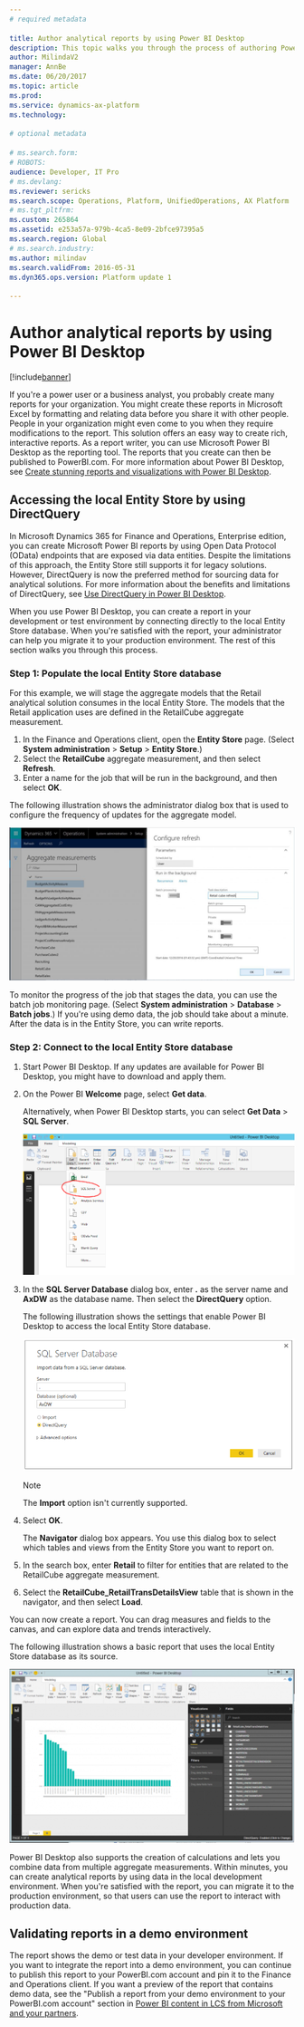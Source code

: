 ```yaml
---
# required metadata

title: Author analytical reports by using Power BI Desktop
description: This topic walks you through the process of authoring Power BI reports by using the local Entity Store database. 
author: MilindaV2
manager: AnnBe
ms.date: 06/20/2017
ms.topic: article
ms.prod: 
ms.service: dynamics-ax-platform
ms.technology: 

# optional metadata

# ms.search.form: 
# ROBOTS: 
audience: Developer, IT Pro
# ms.devlang: 
ms.reviewer: sericks
ms.search.scope: Operations, Platform, UnifiedOperations, AX Platform
# ms.tgt_pltfrm: 
ms.custom: 265864
ms.assetid: e253a57a-979b-4ca5-8e09-2bfce97395a5
ms.search.region: Global
# ms.search.industry: 
ms.author: milindav
ms.search.validFrom: 2016-05-31
ms.dyn365.ops.version: Platform update 1

---
```


# Author analytical reports by using Power BI Desktop

[!include[banner](../includes/banner.md)]

If you're a power user or a business analyst, you probably create many reports for your organization. You might create these reports in Microsoft Excel by formatting and relating data before you share it with other people. People in your organization might even come to you when they require modifications to the report. This solution offers an easy way to create rich, interactive reports. As a report writer, you can use Microsoft Power BI Desktop as the reporting tool. The reports that you create can then be published to PowerBI.com. For more information about Power BI Desktop, see [Create stunning reports and visualizations with Power BI Desktop](https://powerbi.microsoft.com/en-us/desktop).

## Accessing the local Entity Store by using DirectQuery
In Microsoft Dynamics 365 for Finance and Operations, Enterprise edition, you can create Microsoft Power BI reports by using Open Data Protocol (OData) endpoints that are exposed via data entities. Despite the limitations of this approach, the Entity Store still supports it for legacy solutions. However, DirectQuery is now the preferred method for sourcing data for analytical solutions. For more information about the benefits and limitations of DirectQuery, see [Use DirectQuery in Power BI Desktop](https://powerbi.microsoft.com/en-us/documentation/powerbi-desktop-use-directquery/).

When you use Power BI Desktop, you can create a report in your development or test environment by connecting directly to the local Entity Store database. When you're satisfied with the report, your administrator can help you migrate it to your production environment. The rest of this section walks you through this process.

### Step 1: Populate the local Entity Store database
For this example, we will stage the aggregate models that the Retail analytical solution consumes in the local Entity Store. The models that the Retail application uses are defined in the RetailCube aggregate measurement. 

1. In the Finance and Operations client, open the **Entity Store** page. (Select **System administration** > **Setup** > **Entity Store**.) 
2. Select the **RetailCube** aggregate measurement, and then select **Refresh**. 
3. Enter a name for the job that will be run in the background, and then select **OK**.

The following illustration shows the administrator dialog box that is used to configure the frequency of updates for the aggregate model.

![Configure refresh dialog box](media/Configure-refresh.png)

To monitor the progress of the job that stages the data, you can use the batch job monitoring page. (Select **System administration** > **Database** > **Batch jobs**.) If you're using demo data, the job should take about a minute. After the data is in the Entity Store, you can write reports. 

### Step 2: Connect to the local Entity Store database
1. Start Power BI Desktop. If any updates are available for Power BI Desktop, you might have to download and apply them. 
2. On the Power BI **Welcome** page, select **Get data**. 

    Alternatively, when Power BI Desktop starts, you can select **Get Data** > **SQL Server**. 

    ![Get Data menu in Power BI Desktop](media/Power-BI-Desktop-Get-Data.png)

3. In the **SQL Server Database** dialog box, enter **.** as the server name and **AxDW** as the database name. Then select the **DirectQuery** option. 

    The following illustration shows the settings that enable Power BI Desktop to access the local Entity Store database.

    ![Settings for accessing the local Entity Store database](media/Connect-to-SQL-Database.png)

    > [!NOTE]
    > The **Import** option isn't currently supported.

4. Select **OK**. 

    The **Navigator** dialog box appears. You use this dialog box to select which tables and views from the Entity Store you want to report on. 

5. In the search box, enter **Retail** to filter for entities that are related to the RetailCube aggregate measurement.
6. Select the **RetailCube_RetailTransDetailsView** table that is shown in the navigator, and then select **Load**. 

You can now create a report. You can drag measures and fields to the canvas, and can explore data and trends interactively.

The following illustration shows a basic report that uses the local Entity Store database as its source.

![Power BI Desktop report](media/Power-BI-Desktop-Report.png)

Power BI Desktop also supports the creation of calculations and lets you combine data from multiple aggregate measurements. Within minutes, you can create analytical reports by using data in the local development environment. When you're satisfied with the report, you can migrate it to the production environment, so that users can use the report to interact with production data.

## Validating reports in a demo environment

The report shows the demo or test data in your developer environment. If you want to integrate the report into a demo environment, you can continue to publish this report to your PowerBI.com account and pin it to the Finance and Operations client. If you want a preview of the report that contains demo data, see the "Publish a report from your demo environment to your PowerBI.com account" section in [Power BI content in LCS from Microsoft and your partners](power-bi-content-microsoft-partners.md).
